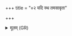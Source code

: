 +++
title = "०२ यदि स्थ तमसावृता"

+++
<details><summary>मूलम् (GR)</summary>

यदि स्थ तमसावृता +++(Bhatt. tamasābhṛtā)+++  
जालेनाभिहिता यूयम् । +++(Bhatt. jālenābhihatā)+++  
सर्वाः संलुप्येतः कृत्याः +++(Bhatt. kṛtyā)+++  
पुनः कर्त्रे प्र हिण्मसि ॥ +++(Bhatt. kṛtye)+++
</details>